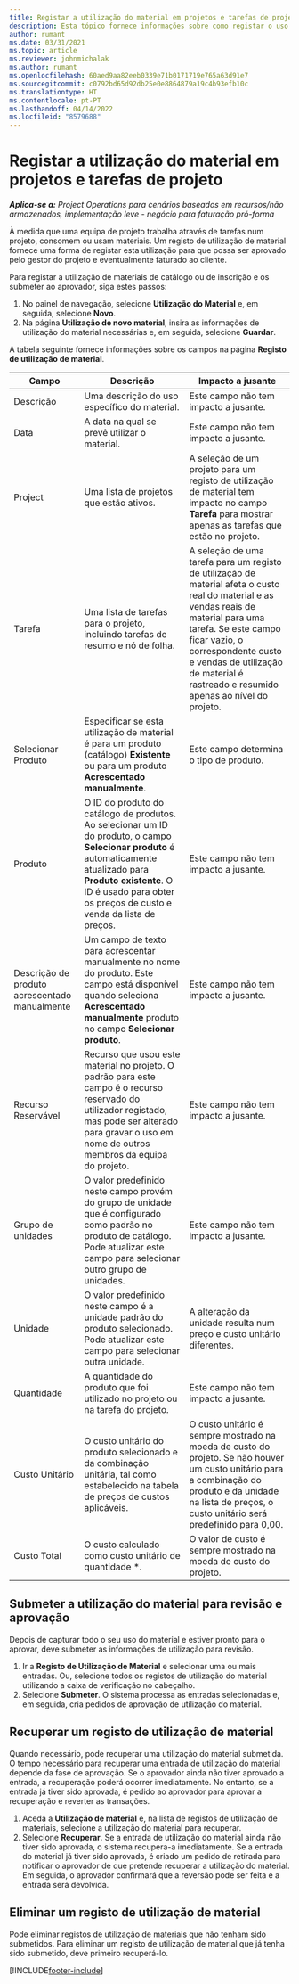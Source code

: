 ```yaml
---
title: Registar a utilização do material em projetos e tarefas de projeto
description: Esta tópico fornece informações sobre como registar o uso do material contra projetos e tarefas de projeto.
author: rumant
ms.date: 03/31/2021
ms.topic: article
ms.reviewer: johnmichalak
ms.author: rumant
ms.openlocfilehash: 60aed9aa82eeb0339e71b0171719e765a63d91e7
ms.sourcegitcommit: c0792bd65d92db25e0e8864879a19c4b93efb10c
ms.translationtype: HT
ms.contentlocale: pt-PT
ms.lasthandoff: 04/14/2022
ms.locfileid: "8579688"
---
```

# <a name="record-material-usage-on-projects-and-project-tasks"></a>Registar a utilização do material em projetos e tarefas de projeto

_**Aplica-se a:** Project Operations para cenários baseados em recursos/não armazenados, implementação leve - negócio para faturação pró-forma_

À medida que uma equipa de projeto trabalha através de tarefas num projeto, consomem ou usam materiais. Um registo de utilização de material fornece uma forma de registar esta utilização para que possa ser aprovado pelo gestor do projeto e eventualmente faturado ao cliente. 

Para registar a utilização de materiais de catálogo ou de inscrição e os submeter ao aprovador, siga estes passos: 

1. No painel de navegação, selecione **Utilização do Material** e, em seguida, selecione **Novo**.
2. Na página **Utilização de novo material**, insira as informações de utilização do material necessárias e, em seguida, selecione **Guardar**.

A tabela seguinte fornece informações sobre os campos na página **Registo de utilização de material**. 

| **Campo** | **Descrição** | **Impacto a jusante** |
| --- | --- | --- |
| Descrição | Uma descrição do uso específico do material. | Este campo não tem impacto a jusante. |
| Data | A data na qual se prevê utilizar o material. | Este campo não tem impacto a jusante. |
| Project | Uma lista de projetos que estão ativos. | A seleção de um projeto para um registo de utilização de material tem impacto no campo **Tarefa** para mostrar apenas as tarefas que estão no projeto. |
| Tarefa | Uma lista de tarefas para o projeto, incluindo tarefas de resumo e nó de folha. | A seleção de uma tarefa para um registo de utilização de material afeta o custo real do material e as vendas reais de material para uma tarefa. Se este campo ficar vazio, o correspondente custo e vendas de utilização de material é rastreado e resumido apenas ao nível do projeto. |
| Selecionar Produto | Especificar se esta utilização de material é para um produto (catálogo) **Existente** ou para um produto **Acrescentado manualmente**. | Este campo determina o tipo de produto. |
| Produto | O ID do produto do catálogo de produtos. Ao selecionar um ID do produto, o campo **Selecionar produto** é automaticamente atualizado para **Produto existente**. O ID é usado para obter os preços de custo e venda da lista de preços. | Este campo não tem impacto a jusante. |
| Descrição de produto acrescentado manualmente | Um campo de texto para acrescentar manualmente no nome do produto. Este campo está disponível quando seleciona **Acrescentado manualmente** produto no campo **Selecionar produto**.| Este campo não tem impacto a jusante. |
| Recurso Reservável| Recurso que usou este material no projeto. O padrão para este campo é o recurso reservado do utilizador registado, mas pode ser alterado para gravar o uso em nome de outros membros da equipa do projeto. | Este campo não tem impacto a jusante. |
| Grupo de unidades | O valor predefinido neste campo provém do grupo de unidade que é configurado como padrão no produto de catálogo. Pode atualizar este campo para selecionar outro grupo de unidades. | Este campo não tem impacto a jusante. |
| Unidade | O valor predefinido neste campo é a unidade padrão do produto selecionado. Pode atualizar este campo para selecionar outra unidade. | A alteração da unidade resulta num preço e custo unitário diferentes. |
| Quantidade | A quantidade do produto que foi utilizado no projeto ou na tarefa do projeto. | Este campo não tem impacto a jusante. |
| Custo Unitário | O custo unitário do produto selecionado e da combinação unitária, tal como estabelecido na tabela de preços de custos aplicáveis. | O custo unitário é sempre mostrado na moeda de custo do projeto. Se não houver um custo unitário para a combinação do produto e da unidade na lista de preços, o custo unitário será predefinido para 0,00. |
| Custo Total | O custo calculado como custo unitário de quantidade \*.| O valor de custo é sempre mostrado na moeda de custo do projeto. |


## <a name="submit-material-usage-for-review-and-approval"></a>Submeter a utilização do material para revisão e aprovação 
Depois de capturar todo o seu uso do material e estiver pronto para o aprovar, deve submeter as informações de utilização para revisão.

1. Ir a **Registo de Utilização de Material** e selecionar uma ou mais entradas. Ou, selecione todos os registos de utilização do material utilizando a caixa de verificação no cabeçalho.
2. Selecione **Submeter**. O sistema processa as entradas selecionadas e, em seguida, cria pedidos de aprovação de utilização do material.

## <a name="recall-a-material-usage-log"></a>Recuperar um registo de utilização de material

Quando necessário, pode recuperar uma utilização do material submetida. O tempo necessário para recuperar uma entrada de utilização do material depende da fase de aprovação.  Se o aprovador ainda não tiver aprovado a entrada, a recuperação poderá ocorrer imediatamente. No entanto, se a entrada já tiver sido aprovada, é pedido ao aprovador para aprovar a recuperação e reverter as transações.

1. Aceda a **Utilização de material** e, na lista de registos de utilização de materiais, selecione a utilização do material para recuperar.
2. Selecione **Recuperar**. Se a entrada de utilização do material ainda não tiver sido aprovada, o sistema recupera-a imediatamente. Se a entrada do material já tiver sido aprovada, é criado um pedido de retirada para notificar o aprovador de que pretende recuperar a utilização do material. Em seguida, o aprovador confirmará que a reversão pode ser feita e a entrada será devolvida.

## <a name="delete-a-material-usage-log"></a>Eliminar um registo de utilização de material

Pode eliminar registos de utilização de materiais que não tenham sido submetidos. Para eliminar um registo de utilização de material que já tenha sido submetido, deve primeiro recuperá-lo.



[!INCLUDE[footer-include](../includes/footer-banner.md)]
